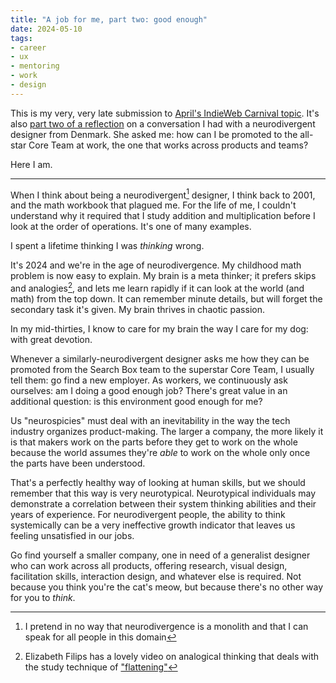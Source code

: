 ```yaml
---
title: "A job for me, part two: good enough"
date: 2024-05-10
tags:
- career
- ux
- mentoring
- work
- design
---
```

This is my very, very late submission to [April's IndieWeb Carnival topic](https://risingthumb.xyz/Writing/Blog/IndieWeb_Carnival_of_April). It's also [part two of a reflection](/2024/04/20/a-job-for-me-part-one/) on a conversation I had with a neurodivergent designer from Denmark. She asked me: how can I be promoted to the all-star Core Team at work, the one that works across products and teams? 

Here I am.

---

When I think about being a neurodivergent[^1] designer, I think back to 2001, and the math workbook that plagued me. For the life of me, I couldn't understand why it required that I study addition and multiplication before I look at the order of operations. It's one of many examples.

I spent a lifetime thinking I was _thinking_ wrong.

It's 2024 and we're in the age of neurodivergence. My childhood math problem is now easy to explain. My brain is a meta thinker; it prefers skips and analogies[^2], and lets me learn rapidly if it can look at the world (and math) from the top down. It can remember minute details, but will forget the secondary task it's given. My brain thrives in chaotic passion.

In my mid-thirties, I know to care for my brain the way I care for my dog: with great devotion.

Whenever a similarly-neurodivergent designer asks me how they can be promoted from the Search Box team to the superstar Core Team, I usually tell them: go find a new employer. As workers, we continuously ask ourselves: am I doing a good enough job? There's great value in an additional question: is this environment good enough for me?

Us "neurospicies" must deal with an inevitability in the way the tech industry organizes product-making. The larger a company, the more likely it is that makers work on the parts before they get to work on the whole because the world assumes they're _able_ to work on the whole only once the parts have been understood.

That's a perfectly healthy way of looking at human skills, but we should remember that this way is very neurotypical. Neurotypical individuals may demonstrate a correlation between their system thinking abilities and their years of experience. For neurodivergent people, the ability to think systemically can be a very ineffective growth indicator that leaves us feeling unsatisfied in our jobs.

Go find yourself a smaller company, one in need of a  generalist designer who can work across all products, offering research, visual design, facilitation skills, interaction design, and whatever else is required. Not because you think you're the cat's meow, but because there's no other way for you to _think_.

[^1]: I pretend in no way that neurodivergence is a monolith and that I can speak for all people in this domain
[^2]: Elizabeth Filips has a lovely video on analogical thinking that deals with the study technique of ["flattening"](https://www.youtube.com/watch?v=PjyMdQptGYI)